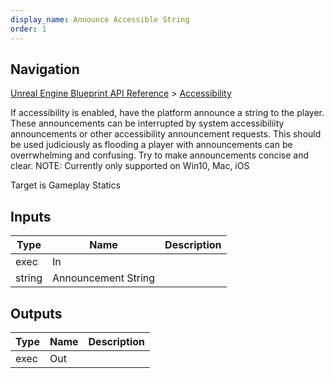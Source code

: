 ```yaml
---
display_name: Announce Accessible String
order: 1
---
```

## Navigation

[Unreal Engine Blueprint API Reference](https://dev.epicgames.com/documentation/en-us/unreal-engine/BlueprintAPI) > [Accessibility](https://dev.epicgames.com/documentation/en-us/unreal-engine/BlueprintAPI/Accessibility)

If accessibility is enabled, have the platform announce a string to the player.
These announcements can be interrupted by system accessibiliity announcements or other accessibility announcement requests.
This should be used judiciously as flooding a player with announcements can be overrwhelming and confusing.
Try to make announcements concise and clear.
NOTE: Currently only supported on Win10, Mac, iOS

Target is Gameplay Statics

## Inputs

| Type | Name | Description |
| --- | --- | --- |
| exec | In |  |
| string | Announcement String |  |

## Outputs

| Type | Name | Description |
| --- | --- | --- |
| exec | Out |  |
